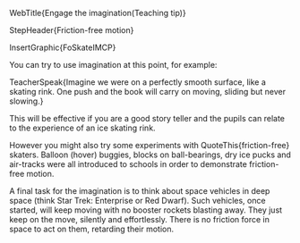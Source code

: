 WebTitle{Engage the imagination(Teaching tip)}

StepHeader{Friction-free motion}

InsertGraphic{FoSkateIMCP}

You can try to use imagination at this point, for example:

TeacherSpeak{Imagine we were on a perfectly smooth surface, like a skating rink. One push and the book will carry on moving, sliding but never slowing.}

This will be effective if you are a good story teller and the pupils can relate to the experience of an ice skating rink.

However you might also try some experiments with QuoteThis{friction-free} skaters. Balloon (hover) buggies, blocks on ball-bearings, dry ice pucks and air-tracks were all introduced to schools in order to demonstrate friction-free motion.

A final task for the imagination is to think about space vehicles in deep space (think Star Trek: Enterprise or Red Dwarf). Such vehicles, once started, will keep moving with no booster rockets blasting away. They just keep on the move, silently and effortlessly. There is no friction force in space to act on them, retarding their motion.

